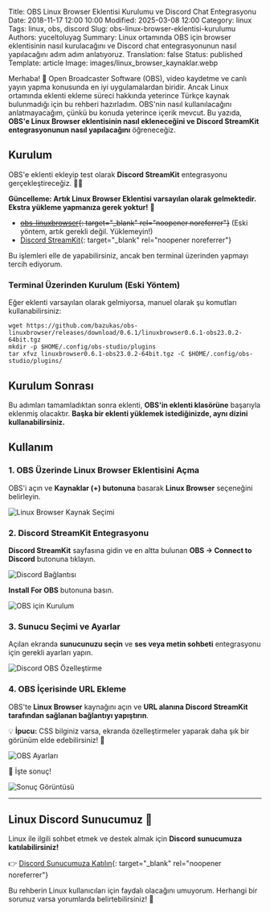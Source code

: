 Title: OBS Linux Browser Eklentisi Kurulumu ve Discord Chat Entegrasyonu
Date: 2018-11-17 12:00 10:00
Modified: 2025-03-08 12:00
Category: linux
Tags: linux, obs, discord
Slug: obs-linux-browser-eklentisi-kurulumu
Authors: yuceltoluyag
Summary: Linux ortamında OBS için browser eklentisinin nasıl kurulacağını ve Discord chat entegrasyonunun nasıl yapılacağını adım adım anlatıyoruz.
Translation: false
Status: published
Template: article
Image: images/linux_browser_kaynaklar.webp


Merhaba! 🎥 Open Broadcaster Software (OBS), video kaydetme ve canlı yayın yapma konusunda en iyi uygulamalardan biridir. Ancak Linux ortamında eklenti ekleme süreci hakkında yeterince Türkçe kaynak bulunmadığı için bu rehberi hazırladım. OBS'nin nasıl kullanılacağını anlatmayacağım, çünkü bu konuda yeterince içerik mevcut. Bu yazıda, **OBS'e Linux Browser eklentisinin nasıl ekleneceğini ve Discord StreamKit entegrasyonunun nasıl yapılacağını** öğreneceğiz.



## Kurulum

OBS'e eklenti ekleyip test olarak **Discord StreamKit** entegrasyonu gerçekleştireceğiz. 🎤💬

<div class="info-box warning">
<b>Güncelleme: Artık Linux Browser Eklentisi varsayılan olarak gelmektedir. Ekstra yükleme yapmanıza gerek yoktur!</b> 🚀
</div>



- ~~[obs-linuxbrowser](https://github.com/bazukas/obs-linuxbrowser/releases){: target="_blank" rel="noopener noreferrer"}~~ (Eski yöntem, artık gerekli değil. Yüklemeyin!)
- [Discord StreamKit](https://discordapp.com/streamkit){: target="_blank" rel="noopener noreferrer"}

Bu işlemleri elle de yapabilirsiniz, ancak ben terminal üzerinden yapmayı tercih ediyorum.

### Terminal Üzerinden Kurulum (Eski Yöntem)

Eğer eklenti varsayılan olarak gelmiyorsa, manuel olarak şu komutları kullanabilirsiniz:

```shell
wget https://github.com/bazukas/obs-linuxbrowser/releases/download/0.6.1/linuxbrowser0.6.1-obs23.0.2-64bit.tgz
mkdir -p $HOME/.config/obs-studio/plugins
tar xfvz linuxbrowser0.6.1-obs23.0.2-64bit.tgz -C $HOME/.config/obs-studio/plugins/
```

## Kurulum Sonrası

Bu adımları tamamladıktan sonra eklenti, **OBS'in eklenti klasörüne** başarıyla eklenmiş olacaktır. **Başka bir eklenti yüklemek istediğinizde, aynı dizini kullanabilirsiniz.**

## Kullanım

### 1. OBS Üzerinde Linux Browser Eklentisini Açma

OBS'i açın ve **Kaynaklar (+) butonuna** basarak **Linux Browser** seçeneğini belirleyin.

![Linux Browser Kaynak Seçimi](/images/linux_browser_kaynaklar.webp)

### 2. Discord StreamKit Entegrasyonu

**Discord StreamKit** sayfasına gidin ve en altta bulunan **OBS -> Connect to Discord** butonuna tıklayın.

![Discord Bağlantısı](/images/linux_browser_discord.webp)

**Install For OBS** butonuna basın.

![OBS için Kurulum](/images/linux_browser_obs.webp)

### 3. Sunucu Seçimi ve Ayarlar

Açılan ekranda **sunucunuzu seçin** ve **ses veya metin sohbeti** entegrasyonu için gerekli ayarları yapın.

![Discord OBS Özelleştirme](/images/linux_browser_obs_custom.webp)

### 4. OBS İçerisinde URL Ekleme

OBS'te **Linux Browser** kaynağını açın ve **URL alanına Discord StreamKit tarafından sağlanan bağlantıyı yapıştırın**.

💡 **İpucu:** CSS bilginiz varsa, ekranda özelleştirmeler yaparak daha şık bir görünüm elde edebilirsiniz! 🎨

![OBS Ayarları](/images/linux_browser_settings.webp)

🎉 İşte sonuç!

![Sonuç Görüntüsü](/images/linux_browser_final.webp)

---

## Linux Discord Sunucumuz 🚀

Linux ile ilgili sohbet etmek ve destek almak için **Discord sunucumuza katılabilirsiniz!**

👉 [Discord Sunucumuza Katılın](https://discordapp.com/invite/da3Su8s){: target="_blank" rel="noopener noreferrer"}


Bu rehberin Linux kullanıcıları için faydalı olacağını umuyorum. Herhangi bir sorunuz varsa yorumlarda belirtebilirsiniz! 📢

